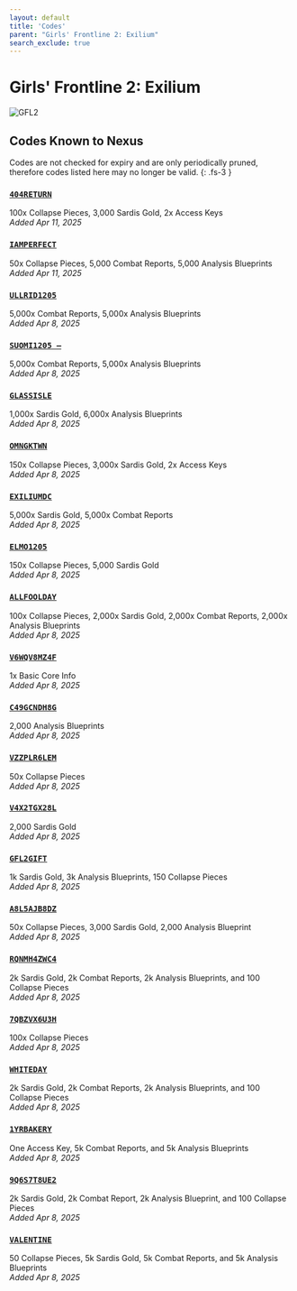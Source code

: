 ```yaml
---
layout: default
title: 'Codes'
parent: "Girls' Frontline 2: Exilium"
search_exclude: true
---
```


# Girls' Frontline 2: Exilium

![GFL2](https://cdn.discordapp.com/emojis/1356717156255006992.png)

## Codes Known to Nexus

Codes are not checked for expiry and are only periodically pruned, therefore codes listed here may no longer be valid.
{: .fs-3 }

### [`404RETURN`](https://nexus-codes.app/copy/?code=404RETURN)

100x Collapse Pieces, 3,000 Sardis Gold, 2x Access Keys<br />*Added Apr 11, 2025*

### [`IAMPERFECT`](https://nexus-codes.app/copy/?code=IAMPERFECT)

50x Collapse Pieces, 5,000 Combat Reports, 5,000 Analysis Blueprints<br />*Added Apr 11, 2025*

### [`ULLRID1205`](https://nexus-codes.app/copy/?code=ULLRID1205)

5,000x Combat Reports, 5,000x Analysis Blueprints<br />*Added Apr 8, 2025*

### [`SUOMI1205 –`](https://nexus-codes.app/copy/?code=SUOMI1205%20%E2%80%93)

5,000x Combat Reports, 5,000x Analysis Blueprints<br />*Added Apr 8, 2025*

### [`GLASSISLE`](https://nexus-codes.app/copy/?code=GLASSISLE)

1,000x Sardis Gold, 6,000x Analysis Blueprints<br />*Added Apr 8, 2025*

### [`OMNGKTWN`](https://nexus-codes.app/copy/?code=OMNGKTWN)

150x Collapse Pieces, 3,000x Sardis Gold, 2x Access Keys<br />*Added Apr 8, 2025*

### [`EXILIUMDC`](https://nexus-codes.app/copy/?code=EXILIUMDC)

5,000x Sardis Gold, 5,000x Combat Reports<br />*Added Apr 8, 2025*

### [`ELMO1205`](https://nexus-codes.app/copy/?code=ELMO1205)

150x Collapse Pieces, 5,000 Sardis Gold<br />*Added Apr 8, 2025*

### [`ALLFOOLDAY`](https://nexus-codes.app/copy/?code=ALLFOOLDAY)

100x Collapse Pieces, 2,000x Sardis Gold, 2,000x Combat Reports, 2,000x Analysis Blueprints<br />*Added Apr 8, 2025*

### [`V6WQV8MZ4F`](https://nexus-codes.app/copy/?code=V6WQV8MZ4F)

1x Basic Core Info<br />*Added Apr 8, 2025*

### [`C49GCNDH8G`](https://nexus-codes.app/copy/?code=C49GCNDH8G)

2,000 Analysis Blueprints<br />*Added Apr 8, 2025*

### [`VZZPLR6LEM`](https://nexus-codes.app/copy/?code=VZZPLR6LEM)

50x Collapse Pieces<br />*Added Apr 8, 2025*

### [`V4X2TGX28L`](https://nexus-codes.app/copy/?code=V4X2TGX28L)

2,000 Sardis Gold<br />*Added Apr 8, 2025*

### [`GFL2GIFT`](https://nexus-codes.app/copy/?code=GFL2GIFT)

1k Sardis Gold, 3k Analysis Blueprints, 150 Collapse Pieces<br />*Added Apr 8, 2025*

### [`A8L5AJB8DZ`](https://nexus-codes.app/copy/?code=A8L5AJB8DZ)

50x Collapse Pieces, 3,000 Sardis Gold, 2,000 Analysis Blueprint<br />*Added Apr 8, 2025*

### [`RQNMH4ZWC4`](https://nexus-codes.app/copy/?code=RQNMH4ZWC4)

2k Sardis Gold, 2k Combat Reports, 2k Analysis Blueprints, and 100 Collapse Pieces<br />*Added Apr 8, 2025*

### [`7QBZVX6U3H`](https://nexus-codes.app/copy/?code=7QBZVX6U3H)

100x Collapse Pieces<br />*Added Apr 8, 2025*

### [`WHITEDAY`](https://nexus-codes.app/copy/?code=WHITEDAY)

2k Sardis Gold, 2k Combat Reports, 2k Analysis Blueprints, and 100 Collapse Pieces<br />*Added Apr 8, 2025*

### [`1YRBAKERY`](https://nexus-codes.app/copy/?code=1YRBAKERY)

One Access Key, 5k Combat Reports, and 5k Analysis Blueprints<br />*Added Apr 8, 2025*

### [`9Q6S7T8UE2`](https://nexus-codes.app/copy/?code=9Q6S7T8UE2)

2k Sardis Gold, 2k Combat Report, 2k Analysis Blueprint, and 100 Collapse Pieces<br />*Added Apr 8, 2025*

### [`VALENTINE`](https://nexus-codes.app/copy/?code=VALENTINE)

50 Collapse Pieces, 5k Sardis Gold, 5k Combat Reports, and 5k Analysis Blueprints<br />*Added Apr 8, 2025*